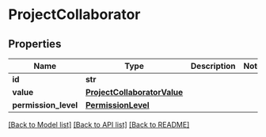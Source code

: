# ProjectCollaborator

## Properties
Name | Type | Description | Notes
------------ | ------------- | ------------- | -------------
**id** | **str** |  | 
**value** | [**ProjectCollaboratorValue**](ProjectCollaboratorValue.md) |  | 
**permission_level** | [**PermissionLevel**](PermissionLevel.md) |  | 

[[Back to Model list]](../README.md#documentation-for-models) [[Back to API list]](../README.md#documentation-for-api-endpoints) [[Back to README]](../README.md)


